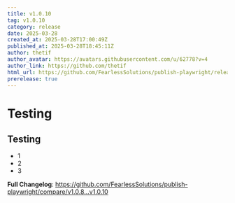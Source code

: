 ```yaml
---
title: v1.0.10
tag: v1.0.10
category: release
date: 2025-03-28
created_at: 2025-03-28T17:00:49Z
published_at: 2025-03-28T18:45:11Z
author: thetif
author_avatar: https://avatars.githubusercontent.com/u/62778?v=4
author_link: https://github.com/thetif
html_url: https://github.com/FearlessSolutions/publish-playwright/releases/tag/v1.0.10
prerelease: true
---
```


# Testing

## Testing

- 1
- 2
- 3

**Full Changelog**: https://github.com/FearlessSolutions/publish-playwright/compare/v1.0.8...v1.0.10

